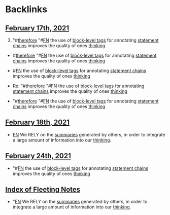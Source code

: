 
# Backlinks
## [February 17th, 2021](<February 17th, 2021.md>)
3. "#[therefore](<therefore.md>) "#[FN](<FN.md>) the use of [block-level tags](<block-level tags.md>) for annotating [statement chains](<statement chains.md>) improves the quality of ones [thinking](<thinking.md>)

- #[therefore](<therefore.md>) "#[FN](<FN.md>) the use of [block-level tags](<block-level tags.md>) for annotating [statement chains](<statement chains.md>) improves the quality of ones [thinking](<thinking.md>)

- #[FN](<FN.md>) the use of [block-level tags](<block-level tags.md>) for annotating [statement chains](<statement chains.md>) improves the quality of ones [thinking](<thinking.md>)

- Re: "#[therefore](<therefore.md>) "#[FN](<FN.md>) the use of [block-level tags](<block-level tags.md>) for annotating [statement chains](<statement chains.md>) improves the quality of ones [thinking](<thinking.md>)

- "#[therefore](<therefore.md>) "#[FN](<FN.md>) the use of [block-level tags](<block-level tags.md>) for annotating [statement chains](<statement chains.md>) improves the quality of ones [thinking](<thinking.md>)

## [February 18th, 2021](<February 18th, 2021.md>)
- [FN](<FN.md>) We RELY on the [summaries](<summaries.md>) generated by others, in order to integrate a large amount of information into our [thinking](<thinking.md>).

## [February 24th, 2021](<February 24th, 2021.md>)
- "#[FN](<FN.md>) the use of [block-level tags](<block-level tags.md>) for annotating [statement chains](<statement chains.md>) improves the quality of ones [thinking](<thinking.md>)

## [Index of Fleeting Notes](<Index of Fleeting Notes.md>)
- "[FN](<FN.md>) We RELY on the [summaries](<summaries.md>) generated by others, in order to integrate a large amount of information into our [thinking](<thinking.md>).


